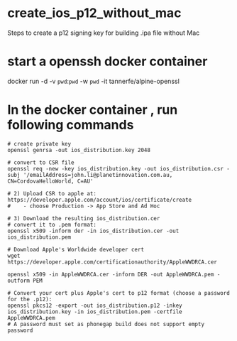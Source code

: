 # create_ios_p12_without_mac
Steps to create a p12 signing key for building .ipa file without Mac

# start a openssh docker container

docker run -d  -v `pwd`:`pwd` -w `pwd` -it tannerfe/alpine-openssl

# In the docker container , run following commands

```docker shell
# create private key
openssl genrsa -out ios_distribution.key 2048

# convert to CSR file
openssl req -new -key ios_distribution.key -out ios_distribution.csr -subj '/emailAddress=john.li@planetinnovation.com.au, CN=CordovaHelloWorld, C=AU'

# 2) Upload CSR to apple at: https://developer.apple.com/account/ios/certificate/create
#    - choose Production -> App Store and Ad Hoc

# 3) Download the resulting ios_distribution.cer
# convert it to .pem format:
openssl x509 -inform der -in ios_distribution.cer -out ios_distribution.pem

# Download Apple's Worldwide developer cert 
wget https://developer.apple.com/certificationauthority/AppleWWDRCA.cer

openssl x509 -in AppleWWDRCA.cer -inform DER -out AppleWWDRCA.pem -outform PEM

# Convert your cert plus Apple's cert to p12 format (choose a password for the .p12):
openssl pkcs12 -export -out ios_distribution.p12 -inkey ios_distribution.key -in ios_distribution.pem -certfile AppleWWDRCA.pem
# A password must set as phonegap build does not support empty password

```
